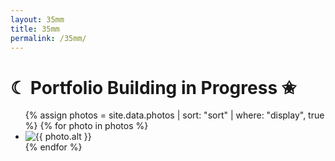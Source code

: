 ```yaml
---
layout: 35mm
title: 35mm
permalink: /35mm/
---
```


# ☾ Portfolio Building in Progress ✬
<ul class="photo-list">
  {% assign photos = site.data.photos 
    | sort: "sort" 
    | where: "display", true
    %}
  {% for photo in photos %}
    <li class="photo-item aos-jeehye">
      <a class="post-link" disabled>
        <img alt="{{ photo.alt }}" src="{{ photo.link }}">
      </a>
    </li>
  {% endfor %}
</ul>
